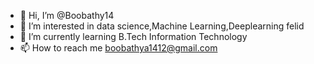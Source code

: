 - 👋 Hi, I’m @Boobathy14
- 👀 I’m interested in data science,Machine Learning,Deeplearning felid
- 🌱 I’m currently learning B.Tech Information Technology
- 📫 How to reach me boobathya1412@gmail.com

<!---
Boobathy14/Boobathy14 is a ✨ special ✨ repository because its `README.md` (this file) appears on your GitHub profile.
You can click the Preview link to take a look at your changes.
--->
